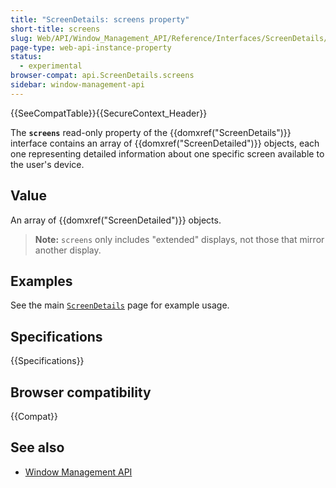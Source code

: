 ```yaml
---
title: "ScreenDetails: screens property"
short-title: screens
slug: Web/API/Window_Management_API/Reference/Interfaces/ScreenDetails/screens
page-type: web-api-instance-property
status:
  - experimental
browser-compat: api.ScreenDetails.screens
sidebar: window-management-api
---
```


{{SeeCompatTable}}{{SecureContext_Header}}

The **`screens`** read-only property of the
{{domxref("ScreenDetails")}} interface contains an array of {{domxref("ScreenDetailed")}} objects, each one representing detailed information about one specific screen available to the user's device.

## Value

An array of {{domxref("ScreenDetailed")}} objects.

> **Note:** `screens` only includes "extended" displays, not those that mirror another display.

## Examples

See the main [`ScreenDetails`](/en-US/docs/Web/API/Window_Management_API/Reference/Interfaces/ScreenDetails#examples) page for example usage.

## Specifications

{{Specifications}}

## Browser compatibility

{{Compat}}

## See also

- [Window Management API](/en-US/docs/Web/API/Window_Management_API)

